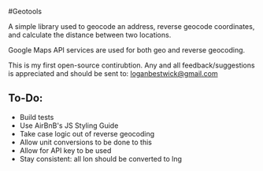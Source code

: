 #Geotools

A simple library used to geocode an address, reverse geocode coordinates, and calculate the distance between two locations.

Google Maps API services are used for both geo and reverse geocoding. 

This is my first open-source contirubtion. Any and all feedback/suggestions is appreciated and should be sent to: [loganbestwick@gmail.com](mailto:loganbestwick@gmail.com)

<h2>To-Do:</h2>
<ul>
	<li>Build tests</li>
	<li>Use AirBnB's JS Styling Guide</li>
	<li>Take case logic out of reverse geocoding</li>
	<li>Allow unit conversions to be done to this</li>
	<li>Allow for API key to be used</li>
	<li>Stay consistent: all lon should be converted to lng</li>
</ul>